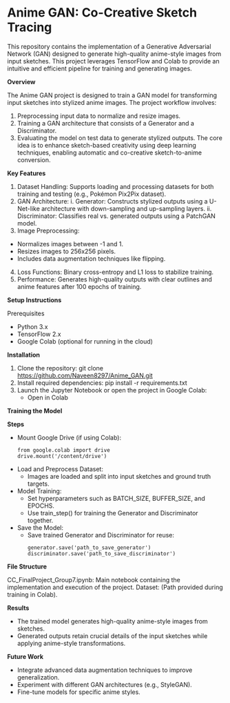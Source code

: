 # Anime GAN: Co-Creative Sketch Tracing
This repository contains the implementation of a Generative Adversarial Network (GAN) designed to generate high-quality anime-style images from input sketches. This project leverages TensorFlow and Colab to provide an intuitive and efficient pipeline for training and generating images.

**Overview**

The Anime GAN project is designed to train a GAN model for transforming input sketches into stylized anime images. The project workflow involves:

1) Preprocessing input data to normalize and resize images.
2) Training a GAN architecture that consists of a Generator and a Discriminator.
3) Evaluating the model on test data to generate stylized outputs.
The core idea is to enhance sketch-based creativity using deep learning techniques, enabling automatic and co-creative sketch-to-anime conversion.

**Key Features**
1) Dataset Handling: Supports loading and processing datasets for both training and testing (e.g., Pokémon Pix2Pix dataset).
2) GAN Architecture:
   i. Generator: Constructs stylized outputs using a U-Net-like architecture with down-sampling 
      and up-sampling layers.
   ii. Discriminator: Classifies real vs. generated outputs using a PatchGAN model.
3) Image Preprocessing:
  - Normalizes images between -1 and 1.
  - Resizes images to 256x256 pixels.
  - Includes data augmentation techniques like flipping.
4) Loss Functions: Binary cross-entropy and L1 loss to stabilize training.
5) Performance: Generates high-quality outputs with clear outlines and anime features after 100 epochs of training.

**Setup Instructions**

Prerequisites
  - Python 3.x
  - TensorFlow 2.x
  - Google Colab (optional for running in the cloud)


**Installation**
1. Clone the repository:
   git clone https://github.com/Naveen8297/Anime_GAN.git
2. Install required dependencies:
   pip install -r requirements.txt
3. Launch the Jupyter Notebook or open the project in Google Colab:
   - Open in Colab

**Training the Model**

**Steps**

- Mount Google Drive (if using Colab):
  ```
  from google.colab import drive
  drive.mount('/content/drive')
- Load and Preprocess Dataset:
  - Images are loaded and split into input sketches and ground truth targets.
- Model Training:
  - Set hyperparameters such as BATCH_SIZE, BUFFER_SIZE, and EPOCHS.
  - Use train_step() for training the Generator and Discriminator together.
- Save the Model:
  - Save trained Generator and Discriminator for reuse:
    ```
    generator.save('path_to_save_generator')
    discriminator.save('path_to_save_discriminator')
    ```
**File Structure**

CC_FinalProject_Group7.ipynb: Main notebook containing the implementation and execution of the  project.
Dataset: (Path provided during training in Colab).

**Results**

- The trained model generates high-quality anime-style images from sketches.
- Generated outputs retain crucial details of the input sketches while applying anime-style transformations.

**Future Work**

- Integrate advanced data augmentation techniques to improve generalization.
- Experiment with different GAN architectures (e.g., StyleGAN).
- Fine-tune models for specific anime styles.


